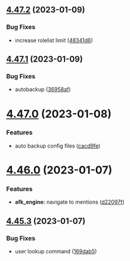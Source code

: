 ## [4.47.2](https://github.com/onesoft-sudo/sudobot/compare/v4.47.1...v4.47.2) (2023-01-09)


### Bug Fixes

* increase rolelist limit ([48341d6](https://github.com/onesoft-sudo/sudobot/commit/48341d60eafa92adc5421beb3a687dc9f45e0320))



## [4.47.1](https://github.com/onesoft-sudo/sudobot/compare/v4.47.0...v4.47.1) (2023-01-09)


### Bug Fixes

* autobackup ([36958af](https://github.com/onesoft-sudo/sudobot/commit/36958afafe687c66429150a2e44b98dbeb0199a7))



# [4.47.0](https://github.com/onesoft-sudo/sudobot/compare/v4.46.0...v4.47.0) (2023-01-08)


### Features

* auto backup config files ([cacd9fe](https://github.com/onesoft-sudo/sudobot/commit/cacd9fe21c128164f71cc62fab565047ea8a8adb))



# [4.46.0](https://github.com/onesoft-sudo/sudobot/compare/v4.45.3...v4.46.0) (2023-01-07)


### Features

* **afk_engine:** navigate to mentions ([d22097f](https://github.com/onesoft-sudo/sudobot/commit/d22097ff2e2209c59a0a69e44ae44594affba94f))



## [4.45.3](https://github.com/onesoft-sudo/sudobot/compare/v4.45.2...v4.45.3) (2023-01-07)


### Bug Fixes

* user lookup command ([169dab5](https://github.com/onesoft-sudo/sudobot/commit/169dab52efcc7c9d6f25758e2f842aabceac7192))



